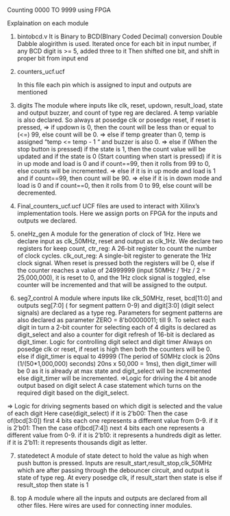 Counting 0000 TO 9999 using FPGA

Explaination on each module

1) bintobcd.v
   It is Binary to BCD(BInary Coded Decimal) conversion
   Double Dabble alogirithm is used.
   Iterated once for each bit in input number, if any BCD digit is >= 5, added three to it
   Then shifted one bit, and shift in proper bit from input end
   
2) counters_ucf.ucf
   
   In this file each pin which is assigned to input and outputs are mentioned
   
3) digits
The module where inputs like clk, reset, updown, result_load, state and output buzzer, and count of type reg are declared. 
A temp variable is also declared.
So always at posedge clk or posedge reset, if reset is pressed,
=> if updown is 0, then the count will be less than or equal to (<=) 99, else count will be 0.
=> else if temp greater than 0, temp is assigned “temp <= temp - 1 “ and buzzer is also 0.
=> else if (When the stop button is pressed) if the state is 1, then the count value will be updated and if the state is 0 
  (Start counting when start is pressed) if it is in up mode and load is 0 and if count==99, then it rolls from 99 to 0, else counts will be incremented.
=> else if it is in up mode and load is 1 and if count==99, then count will be 90.
=> else if it is in down mode and load is 0 and if count==0, then it rolls from 0 to 99, else count will be decremented.

4) Final_counters_ucf.ucf
UCF files are used to interact with Xilinx’s implementation tools. Here we assign ports on FPGA for the inputs and outputs we declared.

5) oneHz_gen
A module for the generation of clock of 1Hz. Here we declare input as clk_50MHz, reset and output as clk_1Hz.
We declare two registers for keep count,
ctr_reg: A 26-bit register to count the number of clock cycles.
clk_out_reg: A single-bit register to generate the 1Hz clock signal.
When reset is pressed both the registers will be 0, 
else if the counter reaches a value of 24999999 (input 50MHz / 1Hz / 2 = 25,000,000), it is reset to 0, and the 1Hz clock signal is toggled, 
else counter will be incremented and that will be assigned to the output.

6) seg7_control
A module where inputs like clk_50MHz, reset, bcd[11:0] and outputs seg[7:0] ( for segment pattern 0-9) and digit[3:0] 
(digit select signals) are declared as a type reg.
Parameters for segment patterns are also declared as parameter ZERO  = 8'b00000011; till 9.
To select each digit in turn a 2-bit counter for selecting each of 4 digits is declared as digit_select and also a counter 
for digit refresh of 16-bit is declared as digit_timer. 
Logic for controlling digit select and digit timer 
Always on posedge clk or reset, if reset is high then both the counters will be 0.
else if digit_timer is equal to 49999 (The period of 50MHz clock is 20ns       (1/(50*1,000,000) seconds) 20ns x 50,000 = 1ms),
then digit_timer will be 0 as it is already at max state and digit_select will be incremented else digit_timer will be incremented.
=>Logic for driving the 4 bit anode output based on digit select
A case statement which turns on the required digit based on the digit_select.

=> Logic for driving segments based on which digit is selected and the value of each digit
Here case(digit_select) 
if it is 2’b00:
Then the case of(bcd[3:0]) first 4 bits each one represents a different value from 0-9.
if it is 2’b01:
Then the case of(bcd[7:4]) next 4 bits each one represents a different value from 0-9.
if it is 2’b10: it represents a hundreds digit as  letter.
if it is 2’b11: it represents thousands digit as letter.

7) statedetect
A module of state detect to hold the value as high when push button is pressed.
Inputs are result_start,result_stop,clk_50MHz which are after passing through the debouncer circuit, and output is state of type reg.
At every posedge clk, if result_start then state is else if result_stop then state is 1

8) top
A module where all the inputs and outputs are declared from all other files. 
Here wires are used for connecting inner modules.


